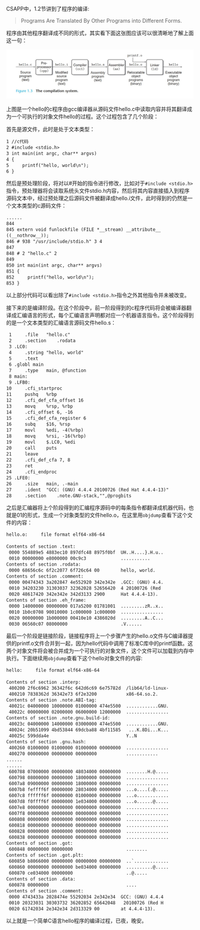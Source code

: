 CSAPP中，1.2节讲到了程序的编译:

> Programs Are Translated By Other Programs into Different Forms.

程序由其他程序翻译成不同的形式，其实看下面这张图应该可以很清晰地了解上面这一句：

![c程序编译](images/compilation.jpg)

上图是一个hello的c程序由gcc编译器从源码文件hello.c中读取内容并将其翻译成为一个可执行的对象文件hello的过程。这个过程包含了几个阶段：

首先是源文件，此时是处于文本类型：
    
    1 //c代码
    2 #include <stdio.h>
    3 int main(int argc, char** argvs)
    4 {
    5     printf("hello, world\n");
    6 }

然后是预处理阶段，将对以#开始的指令进行修改，比如对于`#include <stdio.h>`指令，预处理器将会读取系统头文件stdio.h内容，然后将其内容直接插入到程序源码文本中，经过预处理之后源码文件被翻译成hello.i文件，此时得到的仍然是一个文本类型的c源码文件：

    ......
    844
    845 extern void funlockfile (FILE *__stream) __attribute__ ((__nothrow__));
    846 # 938 "/usr/include/stdio.h" 3 4
    847
    848 # 2 "hello.c" 2
    849
    850 int main(int argc, char** argvs)
    851 {
    852     printf("hello, world\n");
    853 }
    
以上部分代码可以看出除了`#include <stdio.h>`指令之外其他指令并未被改变。

接下来的是编译阶段。在这个阶段中，前一阶段得到的c程序代码将会被编译器翻译成汇编语言的形式，每个汇编语言声明都对应一个机器语言指令。这个阶段得到的是一个文本类型的汇编语言源码文件hello.s：

     1     .file   "hello.c"
     2     .section    .rodata
     3 .LC0:
     4     .string "hello, world"
     5     .text
     6 .globl main
     7     .type   main, @function
     8 main:
     9 .LFB0:
    10     .cfi_startproc
    11     pushq   %rbp
    12     .cfi_def_cfa_offset 16
    13     movq    %rsp, %rbp
    14     .cfi_offset 6, -16
    15     .cfi_def_cfa_register 6
    16     subq    $16, %rsp
    17     movl    %edi, -4(%rbp)
    18     movq    %rsi, -16(%rbp)
    19     movl    $.LC0, %edi
    20     call    puts
    21     leave
    22     .cfi_def_cfa 7, 8
    23     ret
    24     .cfi_endproc
    25 .LFE0:
    26     .size   main, .-main
    27     .ident  "GCC: (GNU) 4.4.4 20100726 (Red Hat 4.4.4-13)"
    28     .section    .note.GNU-stack,"",@progbits
    
之后是汇编器将上个阶段得到的汇编程序源码中的每条指令都翻译成机器代码，也就是01的形式，生成一个对象类型的文件hello.o，在这里用`objdump`查看下这个文件的内容：

    hello.o:     file format elf64-x86-64

    Contents of section .text:
     0000 554889e5 4883ec10 897dfc48 8975f0bf  UH..H....}.H.u..
     0010 00000000 e8000000 00c9c3             ...........
    Contents of section .rodata:
     0000 68656c6c 6f2c2077 6f726c64 00        hello, world.
    Contents of section .comment:
     0000 00474343 3a202847 4e552920 342e342e  .GCC: (GNU) 4.4.
     0010 34203230 31303037 32362028 52656420  4 20100726 (Red
     0020 48617420 342e342e 342d3133 2900      Hat 4.4.4-13).
    Contents of section .eh_frame:
     0000 14000000 00000000 017a5200 01781001  .........zR..x..
     0010 1b0c0708 90010000 1c000000 1c000000  ................
     0020 00000000 1b000000 00410e10 4386020d  .........A..C...
     0030 06560c07 08000000                    .V......

最后一个阶段是链接阶段，链接程序将上一个步骤产生的hello.o文件与C编译器提供的printf.o文件合并到一起，因为hello代码中调用了标准C库中的printf函数。这两个对象文件将会被合并成为一个可执行的对象文件，这个文件可以加载到内存中执行。下面继续用`objdump`查看下这个hello对象文件的内容:

    hello:     file format elf64-x86-64

    Contents of section .interp:
     400200 2f6c6962 36342f6c 642d6c69 6e75782d  /lib64/ld-linux-
     400210 7838362d 36342e73 6f2e3200           x86-64.so.2.
    Contents of section .note.ABI-tag:
     40021c 04000000 10000000 01000000 474e5500  ............GNU.
     40022c 00000000 02000000 06000000 12000000  ................
    Contents of section .note.gnu.build-id:
     40023c 04000000 14000000 03000000 474e5500  ............GNU.
     40024c 20b51099 4bd53844 69dcba88 4bf11585   ...K.8Di...K...
     40025c 599dda4e                             Y..N
    Contents of section .gnu.hash:
     400260 01000000 01000000 01000000 00000000  ................
     400270 00000000 00000000 00000000           ............
    ......
    ......
     600788 07000000 00000000 48034000 00000000  ........H.@.....
     600798 08000000 00000000 18000000 00000000  ................
     6007a8 09000000 00000000 18000000 00000000  ................
     6007b8 feffff6f 00000000 28034000 00000000  ...o....(.@.....
     6007c8 ffffff6f 00000000 01000000 00000000  ...o............
     6007d8 f0ffff6f 00000000 1e034000 00000000  ...o......@.....
     6007e8 00000000 00000000 00000000 00000000  ................
     6007f8 00000000 00000000 00000000 00000000  ................
     600808 00000000 00000000 00000000 00000000  ................
     600818 00000000 00000000 00000000 00000000  ................
     600828 00000000 00000000 00000000 00000000  ................
     600838 00000000 00000000 00000000 00000000  ................
    Contents of section .got:
     600848 00000000 00000000                    ........
    Contents of section .got.plt:
     600850 b8066000 00000000 00000000 00000000  ..`.............
     600860 00000000 00000000 be034000 00000000  ..........@.....
     600870 ce034000 00000000                    ..@.....
    Contents of section .data:
     600878 00000000                             ....
    Contents of section .comment:
     0000 4743433a 2028474e 55292034 2e342e34  GCC: (GNU) 4.4.4
     0010 20323031 30303732 36202852 65642048   20100726 (Red H
     0020 61742034 2e342e34 2d313329 00        at 4.4.4-13).
     
以上就是一个简单C语言hello程序的编译过程，已夜，晚安。
